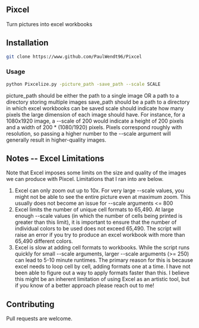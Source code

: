 ## Pixcel
Turn pictures into excel workbooks

## Installation
```bash
git clone https://www.github.com/PaulWendt96/Pixcel
```

### Usage
```bash
python Pixcelize.py -picture_path -save_path --scale SCALE
```

picture_path should be either the path to a single image OR a path to a directory storing multiple images
save_path should be a path to a directory in which excel workbooks can be saved
scale should indicate how many pixels the large dimension of each image should have. For instance,
for a 1080x1920 image, a --scale of 200 would indicate a height of 200 pixels and a width of 
200 * (1080/1920) pixels. Pixels correspond roughly with resolution, so passing a higher number to the --scale
argument will generally result in higher-quality images.

## Notes -- Excel Limitations
Note that Excel imposes some limits on the size and quality of the images we can produce with Pixcel.
Limitations that I ran into are below.

1. Excel can only zoom out up to 10x. For very large --scale values, you might not be able to see the entire picture even at maximum zoom. This usually does not become an issue for --scale arguments <= 800
2. Excel limits the number of unique cell formats to 65,490. At large enough --scale values (in which the number of cells being printed is greater than this limit), it is important to ensure that the number of individual colors to be used does not exceed 65,490. The script will raise an error if you try to produce an excel workbook with more than 65,490 different colors.
3. Excel is slow at adding cell formats to workbooks. While the script runs quickly for small --scale arguments, larger --scale arguments (>= 250) can lead to 5-10 minute runtimes. The primary reason for this is because excel needs to loop cell by cell, adding formats one at a time. I have not been able to figure out a way to apply formats faster than this. I believe this might be an inherent limitation of using Excel as an artistic tool, but if you know of a better approach please reach out to me!

## Contributing
Pull requests are welcome.

